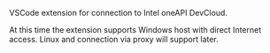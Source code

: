VSCode extension for connection to Intel oneAPI DevCloud.

At this time the extension supports Windows host with direct Internet access. Linux and connection via proxy will support later.
